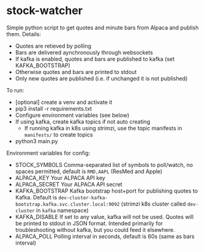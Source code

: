 # stock-watcher

Simple python script to get quotes and minute bars from Alpaca and publish them. Details:
* Quotes are retieved by polling
* Bars are delivered aynchronously through websockets
* If kafka is enabled, quotes and bars are published to kafka (set KAFKA_BOOTSTRAP)
* Otherwise quotes and bars are printed to stdout
* Only new quotes are published (i.e. if unchanged it is not published)

To run:
* [optional] create a venv and activate it
* pip3 install -r requirements.txt
* Configure environment variables (see below)
* If using kafka, create kafka topics if not auto creating
    - If running kafka in k8s using strimzi, use the topic manifests in `manifests/` to create topics
* python3 main.py



Environment variables for config:

* STOCK_SYMBOLS
    Comma-separated list of symbols to poll/watch, no spaces permitted, default is `RMD,AAPL` (ResMed and Apple)
* ALPACA_KEY
    Your ALPACA API key
* ALPACA_SECRET
    Your ALPACA API secret
* KAFKA_BOOTSTRAP
    Kafka bootstrap host+port for publishing quotes to Kafka. Default is `dev-cluster-kafka-bootstrap.kafka.svc.cluster.local:9092` (strimzi k8s cluster called `dev-cluster` in `kafka` namespace)
* KAFKA_DISABLE
    If set to any value, kafka will not be used. Quotes will be printed to stdout in JSON format. Intended primarily for troubleshooting without kafka, but you could feed it elsewhere. 
* ALPACA_POLL
    Polling interval in seconds, default is 60s (same as bars interval)
